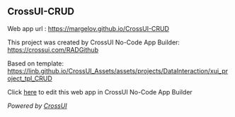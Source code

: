 ## CrossUI-CRUD
Web app url : https://margelov.github.io/CrossUI-CRUD

This project was created by CrossUI No-Code App Builder: https://crossui.com/RADGithub

Based on template: https://linb.github.io/CrossUI_Assets/assets/projects/DataInteraction/xui_project_tpl_CRUD

Click [here](https://crossui.com/RADGithub/#!from=github&owner=margelov&repo=CrossUI-CRUD) to edit this web app in CrossUI No-Code App Builder

<i>Powered by [CrossUI](https://crossui.com)</i>
